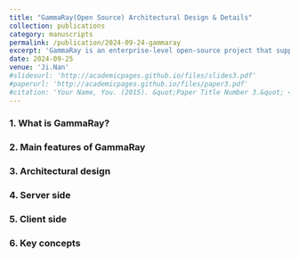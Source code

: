 ```yaml
---
title: "GammaRay(Open Source) Architectural Design & Details"
collection: publications
category: manuscripts
permalink: /publication/2024-09-24-gammaray
excerpt: 'GammaRay is an enterprise-level open-source project that supports Cloud Gaming, Remote Desktop, and Screen Extension functionalities. We will delve into its details in this article.'
date: 2024-09-25
venue: 'Ji.Nan'
#slidesurl: 'http://academicpages.github.io/files/slides3.pdf'
#paperurl: 'http://academicpages.github.io/files/paper3.pdf'
#citation: 'Your Name, You. (2015). &quot;Paper Title Number 3.&quot; <i>Journal 1</i>. 1(3).'
---
```

### 1. What is GammaRay?

### 2. Main features of GammaRay

### 3. Architectural design

### 4. Server side

### 5. Client side

### 6. Key concepts